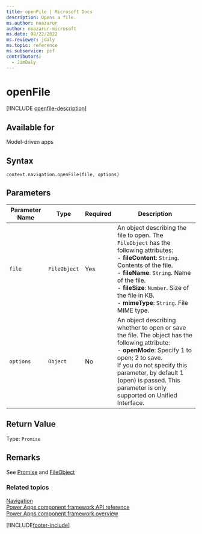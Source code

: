 ```yaml
---
title: openFile | Microsoft Docs
description: Opens a file.
ms.author: noazarur
author: noazarur-microsoft
ms.date: 08/22/2022
ms.reviewer: jdaly
ms.topic: reference
ms.subservice: pcf
contributors:
  - JimDaly
---
```


# openFile

[!INCLUDE [openfile-description](includes/openfile-description.md)]

## Available for

Model-driven apps

## Syntax

`context.navigation.openFile(file, options)`

## Parameters

| Parameter Name|Type|Required|Description|
|----|----|----|----|
| `file`| `FileObject` | Yes| An object describing the file to open. The `FileObject` has the following attributes: <br/>- **fileContent**: `String`. Contents of the file. <br/>- **fileName**: `String`. Name of the file.<br/>- **fileSize**: `Number`. Size of the file in KB. <br/>- **mimeType**: `String`. File MIME type. |
| `options`| `Object`| No| An object describing whether to open or save the file. The object has the following attribute: <br/>- **openMode**: Specify 1 to open; 2 to save. <br />If you do not specify this parameter, by default 1 (open) is passed. This parameter is only supported on Unified Interface. |

## Return Value

Type: `Promise`

## Remarks

See [Promise](https://developer.mozilla.org/docs/Web/JavaScript/reference/Global_Objects/Promise) and [FileObject](../fileobject.md)

### Related topics

[Navigation](../navigation.md)<br/>
[Power Apps component framework API reference](../../reference/index.md)<br/>
[Power Apps component framework overview](../../overview.md)

[!INCLUDE[footer-include](../../../../includes/footer-banner.md)]
